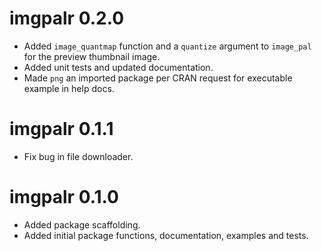 # imgpalr 0.2.0

* Added `image_quantmap` function and a `quantize` argument to `image_pal` for the preview thumbnail image.
* Added unit tests and updated documentation.
* Made `png` an imported package per CRAN request for executable example in help docs.

# imgpalr 0.1.1

* Fix bug in file downloader.


# imgpalr 0.1.0

* Added package scaffolding.
* Added initial package functions, documentation, examples and tests.
